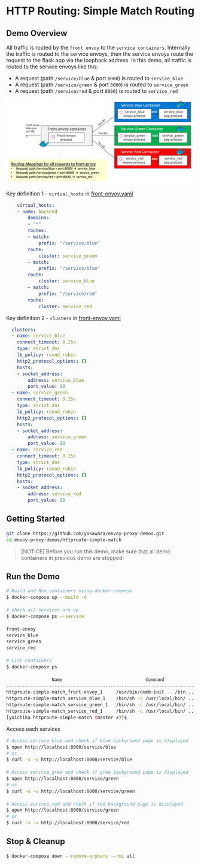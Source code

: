 # HTTP Routing: Simple Match Routing

## Demo Overview
All traffic is routed by the `front envoy` to the `service containers`. Internally the traffic is routed to the service envoys, then the service envoys route the request to the flask app via the loopback address. In this demo, all traffic is routed to the service envoys like this:
- A request (path `/service/blue` & port `8000`) is routed to `service_blue` 
- A request (path `/service/green` & port `8000`) is routed to `service_green`
- A request (path `/service/red` & port `8000`) is routed to `service_red`

![](../assets/demo-httproute-simple-match.png)

Key definition 1 - `virtual_hosts` in [front-envoy.yaml](front-envoy.yaml)
```yaml
    virtual_hosts:
    - name: backend
        domains:
        - "*"
        routes:
        - match:
            prefix: "/service/blue"
        route:
            cluster: service_green
        - match:
            prefix: "/service/blue"
        route:
            cluster: service_blue
        - match:
            prefix: "/service/red"
        route:
            cluster: service_red
```

Key definition 2 - `clusters` in [front-envoy.yaml](front-envoy.yaml)
```yaml
  clusters:
  - name: service_blue
    connect_timeout: 0.25s
    type: strict_dns
    lb_policy: round_robin
    http2_protocol_options: {}
    hosts:
    - socket_address:
        address: service_blue
        port_value: 80
  - name: service_green
    connect_timeout: 0.25s
    type: strict_dns
    lb_policy: round_robin
    http2_protocol_options: {}
    hosts:
    - socket_address:
        address: service_green
        port_value: 80
  - name: service_red
    connect_timeout: 0.25s
    type: strict_dns
    lb_policy: round_robin
    http2_protocol_options: {}
    hosts:
    - socket_address:
        address: service_red
        port_value: 80
```

## Getting Started
```sh
git clone https://github.com/yokawasa/envoy-proxy-demos.git
cd envoy-proxy-demos/httproute-simple-match
```

> [NOTICE] Before you run this demo, make sure that all demo containers in previous demo are stopped!

## Run the Demo
```sh
# Build and Run containers using docker-compose
$ docker-compose up --build -d

# check all services are up
$ docker-compose ps --service

front-envoy
service_blue
service_green
service_red

# List containers
$ docker-compose ps

                 Name                               Command               State                            Ports
-----------------------------------------------------------------------------------------------------------------------------------------
httproute-simple-match_front-envoy_1     /usr/bin/dumb-init -- /bin ...   Up      10000/tcp, 0.0.0.0:8000->80/tcp, 0.0.0.0:8001->8001/tcp
httproute-simple-match_service_blue_1    /bin/sh -c /usr/local/bin/ ...   Up      10000/tcp, 80/tcp
httproute-simple-match_service_green_1   /bin/sh -c /usr/local/bin/ ...   Up      10000/tcp, 80/tcp
httproute-simple-match_service_red_1     /bin/sh -c /usr/local/bin/ ...   Up      10000/tcp, 80/tcp
[yoichika httproute-simple-match (master ✗)]$

```

Access each services
```sh
# Access serivce_blue and check if blue background page is displayed
$ open http://localhost:8000/service/blue
# or
$ curl -s -v http://localhost:8000/service/blue

# Access serivce_gree and check if gree background page is displayed
$ open http://localhost:8000/service/green
# or 
$ curl -s -v http://localhost:8000/service/green

# Access serivce_red and check if red background page is displayed
$ open http://localhost:8000/service/green
# or 
$ curl -s -v http://localhost:8000/service/red
```

## Stop & Cleanup
```sh
$ docker-compose down --remove-orphans --rmi all
```
